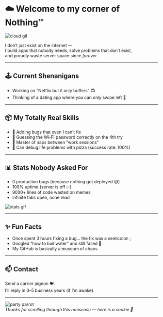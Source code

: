 # ☁️ Welcome to my corner of Nothing™  

![cloud gif](https://media.giphy.com/media/l2SpZkQ0XT1XtKus0/giphy.gif)  

I don’t just exist on the internet —  
I build apps that nobody needs, solve problems that don’t exist,  
and proudly waste server space since *forever*.  

---

## 🕹 Current Shenanigans
- Working on “Netflix but it only buffers” 📺  
- Thinking of a dating app where you can only swipe left 🤡  

---

## 📦 My Totally Real Skills
- 🐛 Adding bugs that even I can’t fix  
- 🔮 Guessing the Wi-Fi password correctly on the 4th try  
- 🛌 Master of naps between “work sessions”  
- 🍕 Can debug life problems with pizza (success rate: 100%)  

---

## 📊 Stats Nobody Asked For
- 0 production bugs (because nothing got deployed 😅)  
- 100% uptime (server is off ✅)  
- 9000+ lines of code wasted on memes  
- Infinite tabs open, none read  

![stats gif](https://media.giphy.com/media/3o7btPCcdNniyf0ArS/giphy.gif)  

---

## ✨ Fun Facts
- Once spent 3 hours fixing a bug… the fix was a semicolon ;  
- Googled “how to boil water” and still failed 🍳  
- My GitHub is basically a museum of chaos  

---

## 📫 Contact
Send a carrier pigeon 🐦.  
I’ll reply in 3–5 business years (if I’m awake).  

---

![party parrot](https://media1.giphy.com/media/v1.Y2lkPTc5MGI3NjExbWw2eHpyZTJqNzQ4Y3JiazBma295bndpbnpxN3lncTIwaGxydnV6ZCZlcD12MV9pbnRlcm5hbF9naWZfYnlfaWQmY3Q9Zw/5PSPV1ucLX31u/giphy.gif)  
*Thanks for scrolling through this nonsense — here is a cookie 🍪*  
